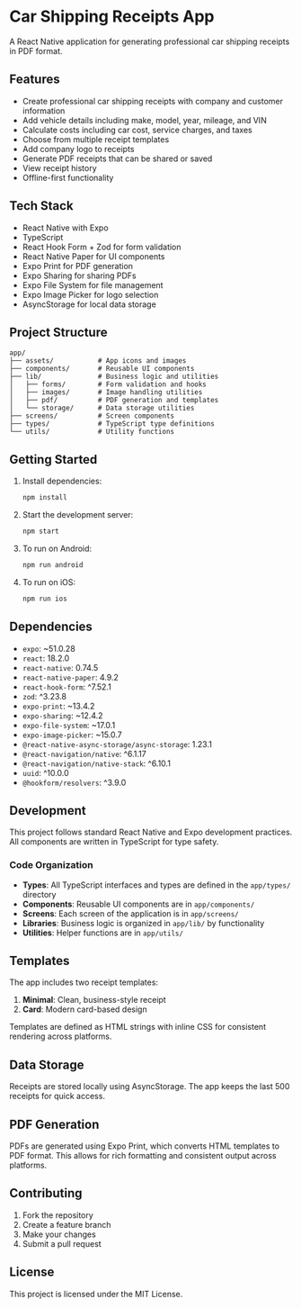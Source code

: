 # Car Shipping Receipts App

A React Native application for generating professional car shipping receipts in PDF format.

## Features

- Create professional car shipping receipts with company and customer information
- Add vehicle details including make, model, year, mileage, and VIN
- Calculate costs including car cost, service charges, and taxes
- Choose from multiple receipt templates
- Add company logo to receipts
- Generate PDF receipts that can be shared or saved
- View receipt history
- Offline-first functionality

## Tech Stack

- React Native with Expo
- TypeScript
- React Hook Form + Zod for form validation
- React Native Paper for UI components
- Expo Print for PDF generation
- Expo Sharing for sharing PDFs
- Expo File System for file management
- Expo Image Picker for logo selection
- AsyncStorage for local data storage

## Project Structure

```
app/
├── assets/           # App icons and images
├── components/       # Reusable UI components
├── lib/              # Business logic and utilities
│   ├── forms/        # Form validation and hooks
│   ├── images/       # Image handling utilities
│   ├── pdf/          # PDF generation and templates
│   └── storage/      # Data storage utilities
├── screens/          # Screen components
├── types/            # TypeScript type definitions
└── utils/            # Utility functions
```

## Getting Started

1. Install dependencies:
   ```bash
   npm install
   ```

2. Start the development server:
   ```bash
   npm start
   ```

3. To run on Android:
   ```bash
   npm run android
   ```

4. To run on iOS:
   ```bash
   npm run ios
   ```

## Dependencies

- `expo`: ~51.0.28
- `react`: 18.2.0
- `react-native`: 0.74.5
- `react-native-paper`: 4.9.2
- `react-hook-form`: ^7.52.1
- `zod`: ^3.23.8
- `expo-print`: ~13.4.2
- `expo-sharing`: ~12.4.2
- `expo-file-system`: ~17.0.1
- `expo-image-picker`: ~15.0.7
- `@react-native-async-storage/async-storage`: 1.23.1
- `@react-navigation/native`: ^6.1.17
- `@react-navigation/native-stack`: ^6.10.1
- `uuid`: ^10.0.0
- `@hookform/resolvers`: ^3.9.0

## Development

This project follows standard React Native and Expo development practices. All components are written in TypeScript for type safety.

### Code Organization

- **Types**: All TypeScript interfaces and types are defined in the `app/types/` directory
- **Components**: Reusable UI components are in `app/components/`
- **Screens**: Each screen of the application is in `app/screens/`
- **Libraries**: Business logic is organized in `app/lib/` by functionality
- **Utilities**: Helper functions are in `app/utils/`

## Templates

The app includes two receipt templates:

1. **Minimal**: Clean, business-style receipt
2. **Card**: Modern card-based design

Templates are defined as HTML strings with inline CSS for consistent rendering across platforms.

## Data Storage

Receipts are stored locally using AsyncStorage. The app keeps the last 500 receipts for quick access.

## PDF Generation

PDFs are generated using Expo Print, which converts HTML templates to PDF format. This allows for rich formatting and consistent output across platforms.

## Contributing

1. Fork the repository
2. Create a feature branch
3. Make your changes
4. Submit a pull request

## License

This project is licensed under the MIT License.
